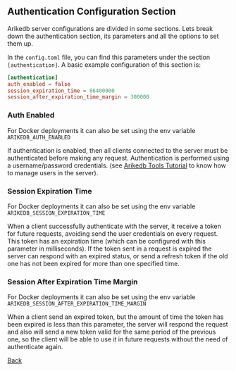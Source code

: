 ## Authentication Configuration Section

Arikedb server configurations are divided in some sections. Lets break down the authentication section, its parameters and all the options to set them up.

In the `config.toml` file, you can find this parameters under the section `[authentication]`. A basic example configuration of this section is:

```toml
[authentication]
auth_enabled = false
session_expiration_time = 86400000
session_after_expiration_time_margin = 300000
```

### Auth Enabled
For Docker deployments it can also be set using the env variable `ARIKEDB_AUTH_ENABLED`

If authentication is enabled, then all clients connected to the server must be authenticated before making any request. Authentication is performed using a username/password credentials. (see [Arikedb Tools Tutorial](../tutorials/arikedb_tool_tutorial.md) to know how to manage users in the server).

### Session Expiration Time
For Docker deployments it can also be set using the env variable `ARIKEDB_SESSION_EXPIRATION_TIME`

When a client successfully authenticate with the server, it receive a token for future requests, avoiding send the user credentials on every request. This token has an expiration time (which can be configured with this parameter in milliseconds). If the token sent in a request is expired the server can respond with an expired status, or send a refresh token if the old one has not been expired for more than one specified time.

### Session After Expiration Time Margin
For Docker deployments it can also be set using the env variable `ARIKEDB_SESSION_AFTER_EXPIRATION_TIME_MARGIN`

When a client send an expired token, but the amount of time the token has been expired is less than this parameter, the server will respond the request and also will send a new token valid for the same period of the previous one, so the client will be able to use it in future requests without the need of authenticate again.

[Back](../README.md)
